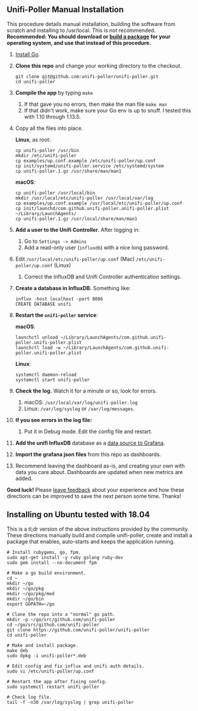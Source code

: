 ## Unifi-Poller Manual Installation

This procedure details manual installation, building the software from scratch and installing to /usr/local.
This is not recommended. **Recommended: You should download or [build a package](Installation)
for your operating system, and use that instead of this procedure.**

1.  [Install Go](https://golang.org/doc/install).
1.  **Clone this repo** and change your working directory to the checkout.

     ```shell
     git clone git@github.com:unifi-poller/unifi-poller.git
     cd unifi-poller
     ```

1.  **Compile the app** by typing `make`
    1.  If that gave you no errors, then make the man file `make man`
    1.  If that didn't work, make sure your Go env is up to snuff. I tested this with 1.10 through 1.13.5.
1.  Copy all the files into place.

    **Linux**, as root:

    ```shell
    cp unifi-poller /usr/bin
    mkdir /etc/unifi-poller
    cp examples/up.conf.example /etc/unifi-poller/up.conf
    cp init/systemd/unifi-poller.service /etc/systemd/system
    cp unifi-poller.1.gz /usr/share/man/man1
    ```

    **macOS**:

    ```shell
    cp unifi-poller /usr/local/bin
    mkdir /usr/local/etc/unifi-poller /usr/local/var/log
    cp examples/up.conf.example /usr/local/etc/unifi-poller/up.conf
    cp init/launchd/com.github.unifi-poller.unifi-poller.plist ~/Library/LaunchAgents/
    cp unifi-poller.1.gz /usr/local/share/man/man1
    ```

1.  **Add a user to the Unifi Controller**. After logging in:
    1.  Go to `Settings -> Admins`
    1.  Add a read-only user (`influxdb`) with a nice long password.
1.  Edit `/usr/local/etc/unifi-poller/up.conf` (Mac) `/etc/unifi-poller/up.conf` (Linux)
    1.  Correct the InfluxDB and Unifi Controller authentication settings.
1.  **Create a database in InfluxDB.**  Something like:

    ```shell
    influx -host localhost -port 8086
    CREATE DATABASE unifi
    ```

1.  **Restart the `unifi-poller` service**:

    **macOS**:

    ```shell
    launchctl unload ~/Library/LaunchAgents/com.github.unifi-poller.unifi-poller.plist
    launchctl load -w ~/Library/LaunchAgents/com.github.unifi-poller.unifi-poller.plist
    ```

    **Linux**:

    ```shell
    systemctl daemon-reload
    systemctl start unifi-poller
    ```

1.  **Check the log.** Watch it for a minute or so, look for errors.
    1.  macOS: `/usr/local/var/log/unifi-poller.log`
    1.  Linux: `/var/log/syslog` or `/var/log/messages`.
1.  **If you see errors in the log file:**
    1.  Put it in Debug mode. Edit the config file and restart.
1.  **Add the unifi InfluxDB** database as a [data source to Grafana](https://grafana.com/docs/features/datasources/influxdb/).
1.  **Import the grafana json files** from this repo as dashboards.
1.  Recommend leaving the dashboard as-is, and creating your own with data you care about.
    Dashboards are updated when new metrics are added.

**Good luck!** Please [leave feedback](https://github.com/unifi-poller/unifi-poller/issues/new) about your
experience and how these directions can be improved to save the next person some time. Thanks!

## Installing on Ubuntu tested with 18.04

This is a tl;dr version of the above instructions provided by the community.
These directions manually build and compile unifi-poller, create and install a
package that enables, auto-starts and keeps the application running.

```shell
# Install rubygems, go, fpm.
sudo apt-get install -y ruby golang ruby-dev
sudo gem install --no-document fpm

# Make a go build environment.
cd ~
mkdir ~/go
mkdir ~/go/pkg
mkdir ~/go/pkg/mod
mkdir ~/go/bin
export GOPATH=~/go

# Clone the repo into a "normal" go path.
mkdir -p ~/go/src/github.com/unifi-poller
cd ~/go/src/github.com/unifi-poller
git clone https://github.com/unifi-poller/unifi-poller
cd unifi-poller

# Make and install package.
make deb
sudo dpkg -i unifi-poller*.deb

# Edit config and fix influx and unifi auth details.
sudo vi /etc/unifi-poller/up.conf

# Restart the app after fixing config.
sudo systemctl restart unifi-poller

# Check log file.
tail -f -n30 /var/log/syslog | grep unifi-poller
```
